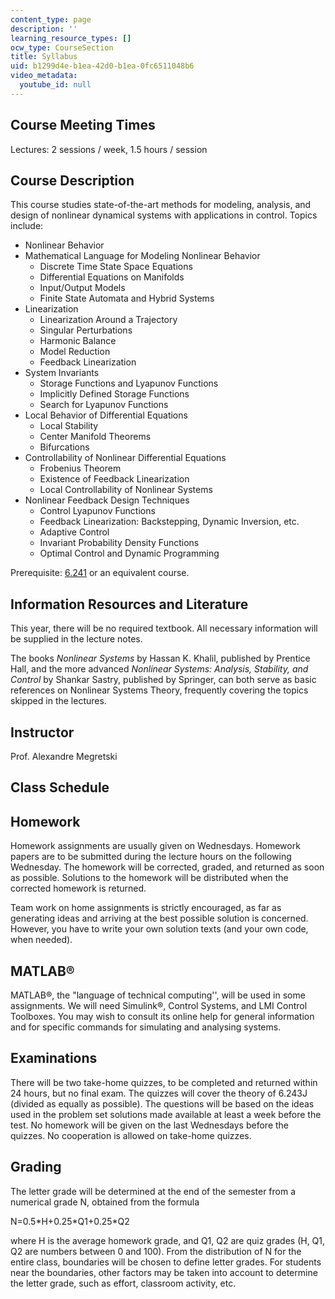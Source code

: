 ```yaml
---
content_type: page
description: ''
learning_resource_types: []
ocw_type: CourseSection
title: Syllabus
uid: b1299d4e-b1ea-42d0-b1ea-0fc6511048b6
video_metadata:
  youtube_id: null
---
```


Course Meeting Times
--------------------

Lectures: 2 sessions / week, 1.5 hours / session

Course Description
------------------

This course studies state-of-the-art methods for modeling, analysis, and design of nonlinear dynamical systems with applications in control. Topics include:

*   Nonlinear Behavior
*   Mathematical Language for Modeling Nonlinear Behavior
    *   Discrete Time State Space Equations
    *   Differential Equations on Manifolds
    *   Input/Output Models
    *   Finite State Automata and Hybrid Systems
*   Linearization
    *   Linearization Around a Trajectory
    *   Singular Perturbations
    *   Harmonic Balance
    *   Model Reduction
    *   Feedback Linearization
*   System Invariants
    *   Storage Functions and Lyapunov Functions
    *   Implicitly Defined Storage Functions
    *   Search for Lyapunov Functions
*   Local Behavior of Differential Equations
    *   Local Stability
    *   Center Manifold Theorems
    *   Bifurcations
*   Controllability of Nonlinear Differential Equations
    *   Frobenius Theorem
    *   Existence of Feedback Linearization
    *   Local Controllability of Nonlinear Systems
*   Nonlinear Feedback Design Techniques
    *   Control Lyapunov Functions
    *   Feedback Linearization: Backstepping, Dynamic Inversion, etc.
    *   Adaptive Control
    *   Invariant Probability Density Functions
    *   Optimal Control and Dynamic Programming

Prerequisite: [6.241](/courses/6-241j-dynamic-systems-and-control-spring-2011) or an equivalent course.

Information Resources and Literature
------------------------------------

This year, there will be no required textbook. All necessary information will be supplied in the lecture notes.

The books _Nonlinear Systems_ by Hassan K. Khalil, published by Prentice Hall, and the more advanced _Nonlinear Systems: Analysis, Stability, and Control_ by Shankar Sastry, published by Springer, can both serve as basic references on Nonlinear Systems Theory, frequently covering the topics skipped in the lectures.

Instructor
----------

Prof. Alexandre Megretski

Class Schedule
--------------

Homework
--------

Homework assignments are usually given on Wednesdays. Homework papers are to be submitted during the lecture hours on the following Wednesday. The homework will be corrected, graded, and returned as soon as possible. Solutions to the homework will be distributed when the corrected homework is returned.

Team work on home assignments is strictly encouraged, as far as generating ideas and arriving at the best possible solution is concerned. However, you have to write your own solution texts (and your own code, when needed).

MATLAB®
-------

MATLAB®, the "language of technical computing'', will be used in some assignments. We will need Simulink®, Control Systems, and LMI Control Toolboxes. You may wish to consult its online help for general information and for specific commands for simulating and analysing systems.

Examinations
------------

There will be two take-home quizzes, to be completed and returned within 24 hours, but no final exam. The quizzes will cover the theory of 6.243J (divided as equally as possible). The questions will be based on the ideas used in the problem set solutions made available at least a week before the test. No homework will be given on the last Wednesdays before the quizzes. No cooperation is allowed on take-home quizzes.

Grading
-------

The letter grade will be determined at the end of the semester from a numerical grade N, obtained from the formula

N=0.5\*H+0.25\*Q1+0.25\*Q2

where H is the average homework grade, and Q1, Q2 are quiz grades (H, Q1, Q2 are numbers between 0 and 100). From the distribution of N for the entire class, boundaries will be chosen to define letter grades. For students near the boundaries, other factors may be taken into account to determine the letter grade, such as effort, classroom activity, etc.